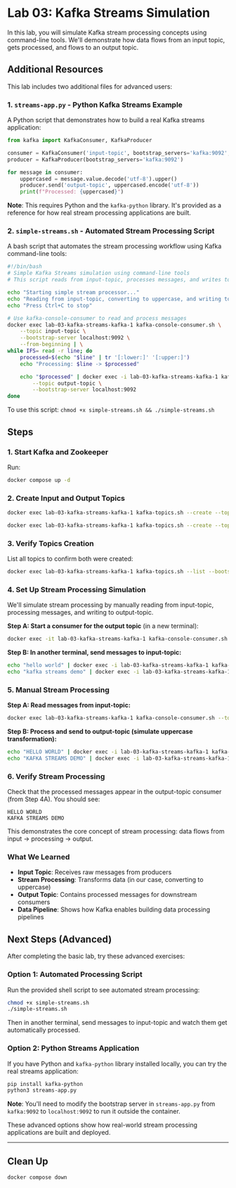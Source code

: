 # Lab 03: Kafka Streams Simulation

In this lab, you will simulate Kafka stream processing concepts using command-line tools. We'll demonstrate how data flows from an input topic, gets processed, and flows to an output topic.

## Additional Resources

This lab includes two additional files for advanced users:

### 1. `streams-app.py` - Python Kafka Streams Example

A Python script that demonstrates how to build a real Kafka streams application:

```python
from kafka import KafkaConsumer, KafkaProducer

consumer = KafkaConsumer('input-topic', bootstrap_servers='kafka:9092', auto_offset_reset='earliest')
producer = KafkaProducer(bootstrap_servers='kafka:9092')

for message in consumer:
    uppercased = message.value.decode('utf-8').upper()
    producer.send('output-topic', uppercased.encode('utf-8'))
    print(f"Processed: {uppercased}")
```

**Note**: This requires Python and the `kafka-python` library. It's provided as a reference for how real stream processing applications are built.

### 2. `simple-streams.sh` - Automated Stream Processing Script

A bash script that automates the stream processing workflow using Kafka command-line tools:

```bash
#!/bin/bash
# Simple Kafka Streams simulation using command-line tools
# This script reads from input-topic, processes messages, and writes to output-topic

echo "Starting simple stream processor..."
echo "Reading from input-topic, converting to uppercase, and writing to output-topic"
echo "Press Ctrl+C to stop"

# Use kafka-console-consumer to read and process messages
docker exec lab-03-kafka-streams-kafka-1 kafka-console-consumer.sh \
    --topic input-topic \
    --bootstrap-server localhost:9092 \
    --from-beginning | \
while IFS= read -r line; do
    processed=$(echo "$line" | tr '[:lower:]' '[:upper:]')
    echo "Processing: $line -> $processed"

    echo "$processed" | docker exec -i lab-03-kafka-streams-kafka-1 kafka-console-producer.sh \
        --topic output-topic \
        --bootstrap-server localhost:9092
done
```

To use this script: `chmod +x simple-streams.sh && ./simple-streams.sh`

## Steps

### 1. Start Kafka and Zookeeper

Run:

```sh
docker compose up -d
```

### 2. Create Input and Output Topics

```sh
docker exec lab-03-kafka-streams-kafka-1 kafka-topics.sh --create --topic input-topic --bootstrap-server localhost:9092

docker exec lab-03-kafka-streams-kafka-1 kafka-topics.sh --create --topic output-topic --bootstrap-server localhost:9092
```

### 3. Verify Topics Creation

List all topics to confirm both were created:

```sh
docker exec lab-03-kafka-streams-kafka-1 kafka-topics.sh --list --bootstrap-server localhost:9092
```

### 4. Set Up Stream Processing Simulation

We'll simulate stream processing by manually reading from input-topic, processing messages, and writing to output-topic.

**Step A: Start a consumer for the output topic** (in a new terminal):

```sh
docker exec -it lab-03-kafka-streams-kafka-1 kafka-console-consumer.sh --topic output-topic --bootstrap-server localhost:9092 --from-beginning
```

**Step B: In another terminal, send messages to input-topic:**

```sh
echo "hello world" | docker exec -i lab-03-kafka-streams-kafka-1 kafka-console-producer.sh --topic input-topic --bootstrap-server localhost:9092
echo "kafka streams demo" | docker exec -i lab-03-kafka-streams-kafka-1 kafka-console-producer.sh --topic input-topic --bootstrap-server localhost:9092
```

### 5. Manual Stream Processing

**Step A: Read messages from input-topic:**

```sh
docker exec lab-03-kafka-streams-kafka-1 kafka-console-consumer.sh --topic input-topic --bootstrap-server localhost:9092 --from-beginning --max-messages 2
```

**Step B: Process and send to output-topic (simulate uppercase transformation):**

```sh
echo "HELLO WORLD" | docker exec -i lab-03-kafka-streams-kafka-1 kafka-console-producer.sh --topic output-topic --bootstrap-server localhost:9092
echo "KAFKA STREAMS DEMO" | docker exec -i lab-03-kafka-streams-kafka-1 kafka-console-producer.sh --topic output-topic --bootstrap-server localhost:9092
```

### 6. Verify Stream Processing

Check that the processed messages appear in the output-topic consumer (from Step 4A). You should see:

```
HELLO WORLD
KAFKA STREAMS DEMO
```

This demonstrates the core concept of stream processing: data flows from input → processing → output.

### What We Learned

- **Input Topic**: Receives raw messages from producers
- **Stream Processing**: Transforms data (in our case, converting to uppercase)
- **Output Topic**: Contains processed messages for downstream consumers
- **Data Pipeline**: Shows how Kafka enables building data processing pipelines

## Next Steps (Advanced)

After completing the basic lab, try these advanced exercises:

### Option 1: Automated Processing Script

Run the provided shell script to see automated stream processing:

```sh
chmod +x simple-streams.sh
./simple-streams.sh
```

Then in another terminal, send messages to input-topic and watch them get automatically processed.

### Option 2: Python Streams Application

If you have Python and `kafka-python` library installed locally, you can try the real streams application:

```sh
pip install kafka-python
python3 streams-app.py
```

**Note**: You'll need to modify the bootstrap server in `streams-app.py` from `kafka:9092` to `localhost:9092` to run it outside the container.

These advanced options show how real-world stream processing applications are built and deployed.

---

## Clean Up

```sh
docker compose down
```
